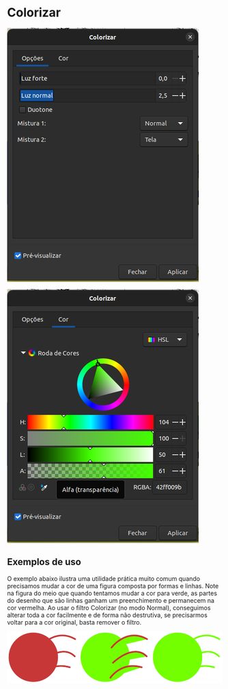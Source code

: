 # Colorizar



![](<../../.gitbook/assets/image (45).png>)



![](<../../.gitbook/assets/image (25).png>)



## Exemplos de uso

O exemplo abaixo ilustra uma utilidade prática muito comum quando precisamos mudar a cor de uma figura composta por formas e linhas. Note na figura do meio que quando tentamos mudar a cor para verde, as partes do desenho que são linhas ganham um preenchimento e permanecem na cor vermelha. Ao usar o filtro Colorizar (no modo Normal), conseguimos alterar toda a cor facilmente e de forma não destrutiva, se precisarmos voltar para a cor original, basta remover o filtro.

![](<../../.gitbook/assets/image (34).png>)
